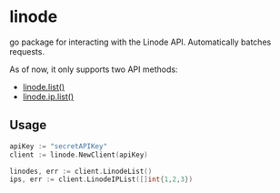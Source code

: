 linode
======

go package for interacting with the Linode API. Automatically batches requests.

As of now, it only supports two API methods: 

 * [linode.list()](https://www.linode.com/api/linode/linode.list)
 * [linode.ip.list()](https://www.linode.com/api/linode/linode.ip.list)

## Usage

```go
apiKey := "secretAPIKey"
client := linode.NewClient(apiKey)

linodes, err := client.LinodeList()
ips, err := client.LinodeIPList([]int{1,2,3})
```
